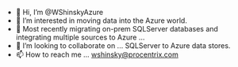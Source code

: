 - 👋 Hi, I’m @WShinskyAzure
- 👀 I’m interested in moving data into the Azure world.
- 🌱 Most recently migrating on-prem SQLServer databases and integrating multiple sources to Azure ...
- 💞️ I’m looking to collaborate on ... SQLServer to Azure data stores.
- 📫 How to reach me ... wshinsky@procentrix.com

<!---
WShinskyAzure/WShinskyAzure is a ✨ special ✨ repository because its `README.md` (this file) appears on your GitHub profile.
You can click the Preview link to take a look at your changes.
--->
